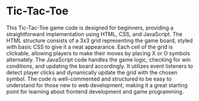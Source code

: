 # Tic-Tac-Toe
This Tic-Tac-Toe game code is designed for beginners, providing a straightforward implementation using HTML, CSS, and JavaScript. The HTML structure consists of a 3x3 grid representing the game board, styled with basic CSS to give it a neat appearance. Each cell of the grid is clickable, allowing players to make their moves by placing X or O symbols alternately. The JavaScript code handles the game logic, checking for win conditions, and updating the board accordingly. It utilizes event listeners to detect player clicks and dynamically update the grid with the chosen symbol. The code is well-commented and structured to be easy to understand for those new to web development, making it a great starting point for learning about frontend development and game programming.

